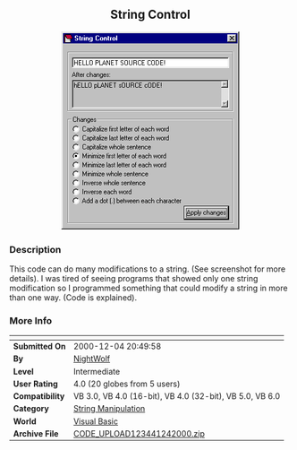 ﻿<div align="center">

## String Control

<img src="PIC2000124212432231.gif">
</div>

### Description

This code can do many modifications to a string. (See screenshot for more details). I was tired of seeing programs that showed only one string modification so I programmed something that could modify a string in more than one way. (Code is explained).
 
### More Info
 


<span>             |<span>
---                |---
**Submitted On**   |2000-12-04 20:49:58
**By**             |[NightWolf](https://github.com/Planet-Source-Code/PSCIndex/blob/master/ByAuthor/nightwolf.md)
**Level**          |Intermediate
**User Rating**    |4.0 (20 globes from 5 users)
**Compatibility**  |VB 3\.0, VB 4\.0 \(16\-bit\), VB 4\.0 \(32\-bit\), VB 5\.0, VB 6\.0
**Category**       |[String Manipulation](https://github.com/Planet-Source-Code/PSCIndex/blob/master/ByCategory/string-manipulation__1-5.md)
**World**          |[Visual Basic](https://github.com/Planet-Source-Code/PSCIndex/blob/master/ByWorld/visual-basic.md)
**Archive File**   |[CODE\_UPLOAD123441242000\.zip](https://github.com/Planet-Source-Code/nightwolf-string-control__1-13334/archive/master.zip)








